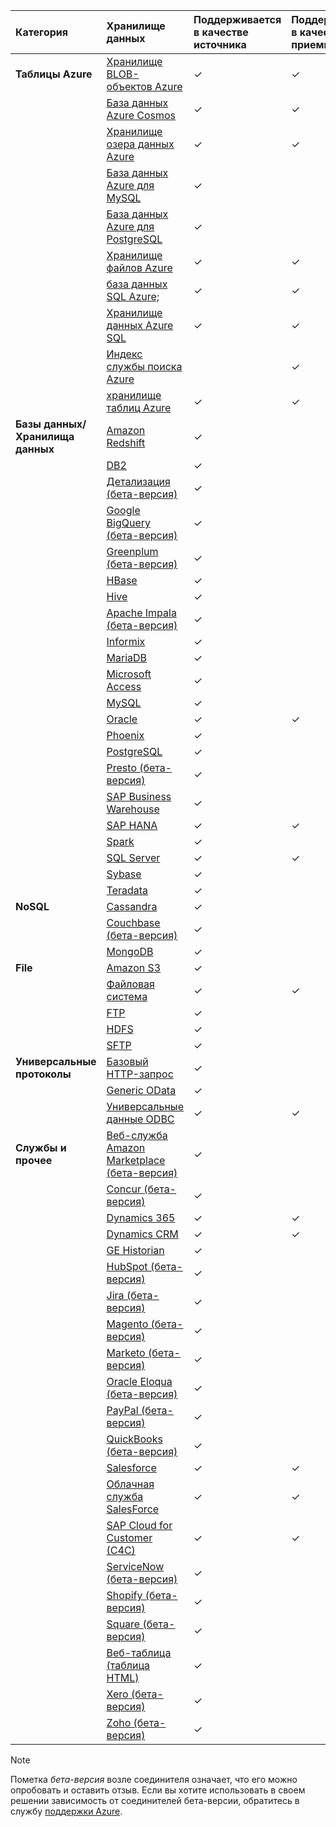 | Категория | Хранилище данных | Поддерживается в качестве источника | Поддерживается в качестве приемника | Поддерживается [Azure IR](../articles/data-factory/concepts-integration-runtime.md#azure-integration-runtime) | Поддерживается [локальной IR](../articles/data-factory/concepts-integration-runtime.md#self-hosted-integration-runtime) |
|:--- |:--- |:--- |:--- |:--- |:--- |
| **Таблицы Azure** |[Хранилище BLOB-объектов Azure](../articles/data-factory/connector-azure-blob-storage.md) |✓ |✓ |✓ |✓  |
| &nbsp; |[База данных Azure Cosmos](../articles/data-factory/connector-azure-cosmos-db.md) |✓ |✓ |✓ |✓  |
| &nbsp; |[Хранилище озера данных Azure](../articles/data-factory/connector-azure-data-lake-store.md) |✓ |✓ |✓ |✓  |
| &nbsp; |[База данных Azure для MySQL](../articles/data-factory/connector-azure-database-for-mysql.md) |✓ | |✓ |✓  |
| &nbsp; |[База данных Azure для PostgreSQL](../articles/data-factory/connector-azure-database-for-postgresql.md) |✓ | |✓ |✓  |
| &nbsp; |[Хранилище файлов Azure](../articles/data-factory/connector-azure-file-storage.md) |✓ |✓ |✓ |✓  |
| &nbsp; |[база данных SQL Azure;](../articles/data-factory/connector-azure-sql-database.md) |✓ |✓ |✓ |✓  |
| &nbsp; |[Хранилище данных Azure SQL](../articles/data-factory/connector-azure-sql-data-warehouse.md) |✓ |✓ |✓ |✓  |
| &nbsp; |[Индекс службы поиска Azure](../articles/data-factory/connector-azure-search.md) | |✓ |✓ |✓  |
| &nbsp; |[хранилище таблиц Azure](../articles/data-factory/connector-azure-table-storage.md) |✓ |✓ |✓ |✓  |
| **Базы данных/Хранилища данных** |[Amazon Redshift](../articles/data-factory/connector-amazon-redshift.md) |✓ | |✓ |✓  |
| &nbsp; |[DB2](../articles/data-factory/connector-db2.md) |✓ | |✓ |✓  |
| &nbsp; |[Детализация (бета-версия)](../articles/data-factory/connector-drill.md) |✓ | |✓ |✓  |
| &nbsp; |[Google BigQuery (бета-версия)](../articles/data-factory/connector-google-bigquery.md) |✓ | |✓ |✓  |
| &nbsp; |[Greenplum (бета-версия)](../articles/data-factory/connector-greenplum.md) |✓ | |✓ |✓  |
| &nbsp; |[HBase](../articles/data-factory/connector-hbase.md) |✓ | |✓ |✓  |
| &nbsp; |[Hive](../articles/data-factory/connector-hive.md) |✓ | |✓ |✓  |
| &nbsp; |[Apache Impala (бета-версия)](../articles/data-factory/connector-impala.md) |✓ | |✓ |✓  |
| &nbsp; |[Informix](../articles/data-factory/connector-odbc.md#ibm-informix-source) |✓ | | |✓  |
| &nbsp; |[MariaDB](../articles/data-factory/connector-mariadb.md) |✓ | |✓ |✓  |
| &nbsp; |[Microsoft Access](../articles/data-factory/connector-odbc.md#microsoft-access-source) |✓ | | |✓  |
| &nbsp; |[MySQL](../articles/data-factory/connector-mysql.md) |✓ | | |✓  |
| &nbsp; |[Oracle](../articles/data-factory/connector-oracle.md) |✓ |✓ |✓ |✓  |
| &nbsp; |[Phoenix](../articles/data-factory/connector-phoenix.md) |✓ | |✓ |✓  |
| &nbsp; |[PostgreSQL](../articles/data-factory/connector-postgresql.md) |✓ | | |✓  |
| &nbsp; |[Presto (бета-версия)](../articles/data-factory/connector-presto.md) |✓ | |✓ |✓  |
| &nbsp; |[SAP Business Warehouse](../articles/data-factory/connector-sap-business-warehouse.md) |✓ | | |✓  |
| &nbsp; |[SAP HANA](../articles/data-factory/connector-sap-hana.md) |✓ |✓ | |✓  |
| &nbsp; |[Spark](../articles/data-factory/connector-spark.md) |✓ | |✓ |✓  |
| &nbsp; |[SQL Server](../articles/data-factory/connector-sql-server.md) |✓ |✓ |✓ |✓  |
| &nbsp; |[Sybase](../articles/data-factory/connector-sybase.md) |✓ | | |✓  |
| &nbsp; |[Teradata](../articles/data-factory/connector-teradata.md) |✓ | | |✓  |
| **NoSQL** |[Cassandra](../articles/data-factory/connector-cassandra.md) |✓ | |✓ |✓  |
| &nbsp; |[Couchbase (бета-версия)](../articles/data-factory/connector-couchbase.md) |✓ | |✓ |✓  |
| &nbsp; |[MongoDB](../articles/data-factory/connector-mongodb.md) |✓ | |✓ |✓  |
| **File** |[Amazon S3](../articles/data-factory/connector-amazon-simple-storage-service.md) |✓ | |✓ |✓  |
| &nbsp; |[Файловая система](../articles/data-factory/connector-file-system.md) |✓ |✓ |✓ |✓  |
| &nbsp; |[FTP](../articles/data-factory/connector-ftp.md) |✓ | |✓ |✓  |
| &nbsp; |[HDFS](../articles/data-factory/connector-hdfs.md) |✓ | |✓ |✓  |
| &nbsp; |[SFTP](../articles/data-factory/connector-sftp.md) |✓ | |✓ |✓  |
| **Универсальные протоколы** |[Базовый HTTP-запрос](../articles/data-factory/connector-http.md) |✓ | |✓ |✓  |
| &nbsp; |[Generic OData](../articles/data-factory/connector-odata.md) |✓ | |✓ |✓  |
| &nbsp; |[Универсальные данные ODBC](../articles/data-factory/connector-odbc.md) |✓ |✓ | |✓  |
| **Службы и прочее** |[Веб-служба Amazon Marketplace (бета-версия)](../articles/data-factory/connector-amazon-marketplace-web-service.md) |✓ | |✓ |✓  |
| &nbsp; |[Concur (бета-версия)](../articles/data-factory/connector-concur.md) |✓ | |✓ |✓  |
| &nbsp; |[Dynamics 365](../articles/data-factory/connector-dynamics-crm-office-365.md) |✓ |✓ |✓ |✓  |
| &nbsp; |[Dynamics CRM](../articles/data-factory/connector-dynamics-crm-office-365.md) |✓ |✓ |✓ |✓  |
| &nbsp; |[GE Historian](../articles/data-factory/connector-odbc.md#ge-historian-source) |✓ | | |✓  |
| &nbsp; |[HubSpot (бета-версия)](../articles/data-factory/connector-hubspot.md) |✓ | |✓ |✓  |
| &nbsp; |[Jira (бета-версия)](../articles/data-factory/connector-jira.md) |✓ | |✓ |✓  |
| &nbsp; |[Magento (бета-версия)](../articles/data-factory/connector-magento.md) |✓ | |✓ |✓  |
| &nbsp; |[Marketo (бета-версия)](../articles/data-factory/connector-marketo.md) |✓ | |✓ |✓  |
| &nbsp; |[Oracle Eloqua (бета-версия)](../articles/data-factory/connector-oracle-eloqua.md) |✓ | |✓ |✓  |
| &nbsp; |[PayPal (бета-версия)](../articles/data-factory/connector-paypal.md) |✓ | |✓ |✓  |
| &nbsp; |[QuickBooks (бета-версия)](../articles/data-factory/connector-quickbooks.md) |✓ | |✓ |✓  |
| &nbsp; |[Salesforce](../articles/data-factory/connector-salesforce.md) |✓ |✓ |✓ |✓  |
| &nbsp; |[Облачная служба SalesForce](../articles/data-factory/connector-salesforce.md) |✓ |✓ |✓ |✓  |
| &nbsp; |[SAP Cloud for Customer (C4C)](../articles/data-factory/connector-sap-cloud-for-customer.md) |✓ |✓ |✓ |✓  |
| &nbsp; |[ServiceNow (бета-версия)](../articles/data-factory/connector-servicenow.md) |✓ | |✓ |✓  |
| &nbsp; |[Shopify (бета-версия)](../articles/data-factory/connector-shopify.md) |✓ | |✓ |✓  |
| &nbsp; |[Square (бета-версия)](../articles/data-factory/connector-square.md) |✓ | |✓ |✓  |
| &nbsp; |[Веб-таблица (таблица HTML)](../articles/data-factory/connector-web-table.md) |✓ | | |✓  |
| &nbsp; |[Xero (бета-версия)](../articles/data-factory/connector-xero.md) |✓ | |✓ |✓  |
| &nbsp; |[Zoho (бета-версия)](../articles/data-factory/connector-zoho.md) |✓ | |✓ |✓  |

> [!NOTE]
> Пометка *бета-версия* возле соединителя означает, что его можно опробовать и оставить отзыв. Если вы хотите использовать в своем решении зависимость от соединителей бета-версии, обратитесь в службу [поддержки Azure](https://azure.microsoft.com/support/).